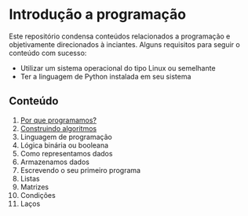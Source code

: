 # Introdução a programação

Este repositório condensa conteúdos relacionados a programação e objetivamente direcionados à inciantes. Alguns requisitos para seguir o conteúdo com sucesso:

- Utilizar um sistema operacional do tipo Linux ou semelhante 
- Ter a linguagem de Python instalada em seu sistema

## Conteúdo

1. [Por que programamos?](por-que-programamos/README.md)
0. [Construindo algoritmos](construindo-algoritmos/README.md)
0. Linguagem de programação
0. Lógica binária ou booleana
0. Como representamos dados
0. Armazenamos dados
0. Escrevendo o seu primeiro programa
0. Listas
0. Matrizes
0. Condições
0. Laços